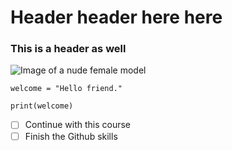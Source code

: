 # Header header here here

### This is a header as well

![Image of a nude female model](https://github.com/gaboowho/skills-communicate-using-markdown/assets/173981740/07dda6fb-325e-4b8e-acc7-50359ae48b8a)

```{python}
welcome = "Hello friend."

print(welcome)
```
- [ ] Continue with this course
- [ ] Finish the Github skills
